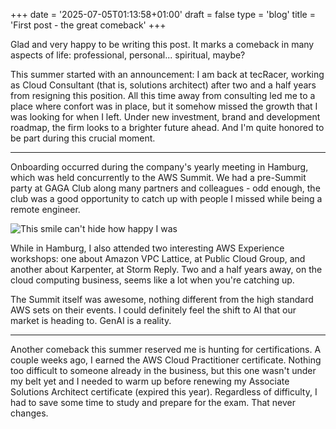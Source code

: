 +++
date = '2025-07-05T01:13:58+01:00'
draft = false
type = 'blog'
title = 'First post - the great comeback'
+++

Glad and very happy to be writing this post. It marks a comeback in many aspects of life: professional, personal... spiritual, maybe?

This summer started with an announcement: I am back at tecRacer, working as Cloud Consultant (that is, solutions architect) after two and a half years from resigning this position. All this time away from consulting led me to a place where confort was in place, but it somehow missed the growth that I was looking for when I left. Under new investment, brand and development roadmap, the firm looks to a brighter future ahead. And I'm quite honored to be part during this crucial moment.

---

Onboarding occurred during the company's yearly meeting in Hamburg, which was held concurrently to the AWS Summit. We had a pre-Summit party at GAGA Club along many partners and colleagues - odd enough, the club was a good opportunity to catch up with people I missed while being a remote engineer.

![This smile can't hide how happy I was](/images/posts/first-post/0L8A0309.jpg)

While in Hamburg, I also attended two interesting AWS Experience workshops: one about Amazon VPC Lattice, at Public Cloud Group, and another about Karpenter, at Storm Reply. Two and a half years away, on the cloud computing business, seems like a lot when you're catching up.

The Summit itself was awesome, nothing different from the high standard AWS sets on their events. I could definitely feel the shift to AI that our market is heading to. GenAI is a reality.

---

Another comeback this summer reserved me is hunting for certifications. A couple weeks ago, I earned the AWS Cloud Practitioner certificate. Nothing too difficult to someone already in the business, but this one wasn't under my belt yet and I needed to warm up before renewing my Associate Solutions Architect certificate (expired this year). Regardless of difficulty, I had to save some time to study and prepare for the exam. That never changes.